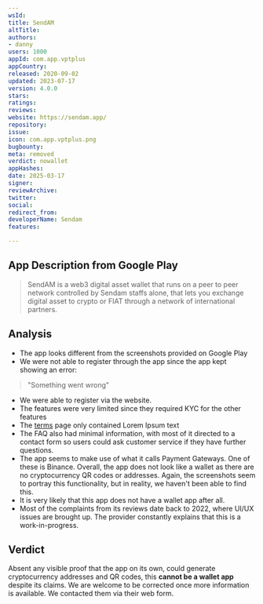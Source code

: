 ```yaml
---
wsId: 
title: SendAM
altTitle: 
authors:
- danny
users: 1000
appId: com.app.vptplus
appCountry: 
released: 2020-09-02
updated: 2023-07-17
version: 4.0.0
stars: 
ratings: 
reviews: 
website: https://sendam.app/
repository: 
issue: 
icon: com.app.vptplus.png
bugbounty: 
meta: removed
verdict: nowallet
appHashes: 
date: 2025-03-17
signer: 
reviewArchive: 
twitter: 
social: 
redirect_from: 
developerName: Sendam
features: 

---
```


## App Description from Google Play 

> SendAM is a web3 digital asset wallet that runs on a peer to peer network controlled by Sendam staffs alone, that lets you exchange digital asset to crypto or FIAT through a network of international partners.

## Analysis 

- The app looks different from the screenshots provided on Google Play
- We were not able to register through the app since the app kept showing an error: 

> "Something went wrong"

- We were able to register via the website. 
- The features were very limited since they required KYC for the other features
- The [terms](https://app.sendam.app/40/terms) page only contained Lorem Ipsum text
- The FAQ also had minimal information, with most of it directed to a contact form so users could ask customer service if they have further questions. 
- The app seems to make use of what it calls Payment Gateways. One of these is Binance. Overall, the app does not look like a wallet as there are no cryptocurrency QR codes or addresses. Again, the screenshots seem to portray this functionality, but in reality, we haven't been able to find this. 
- It is very likely that this app does not have a wallet app after all.
- Most of the complaints from its reviews date back to 2022, where UI/UX issues are brought up. The provider constantly explains that this is a work-in-progress. 

## Verdict 

Absent any visible proof that the app on its own, could generate cryptocurrency addresses and QR codes, this **cannot be a wallet app** despite its claims. We are welcome to be corrected once more information is available. We contacted them via their web form.